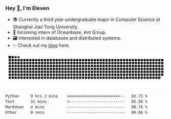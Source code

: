 ### Hey 👋, I'm Eleven

- 📚 Currently a third year undergraduate major in Computer Science at Shanghai Jiao Tong University.
- 🍻 Incoming intern of Oceanbase, Ant Group.
- 🗃️ Interested in databases and distributed systems.
- ✨ Check out my [blog](https://blog.eleven.wiki) here.

![github contribution grid snake animation](https://raw.githubusercontent.com/El-even-11/El-even-11/output/github-contribution-grid-snake.svg)

<!--START_SECTION:waka-->

```txt
Python     9 hrs 2 mins    >>>>>>>>>>>>>>>>>>>>>>>--   93.73 %
Text       31 mins         >------------------------   05.50 %
Markdown   4 mins          -------------------------   00.74 %
Other      0 secs          -------------------------   00.04 %
```

<!--END_SECTION:waka-->
